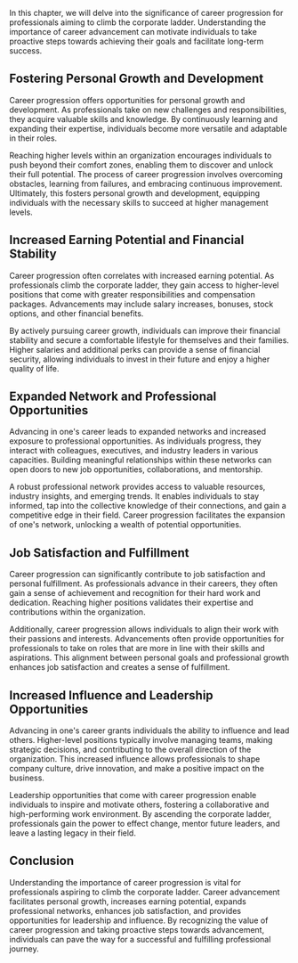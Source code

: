 
In this chapter, we will delve into the significance of career progression for professionals aiming to climb the corporate ladder. Understanding the importance of career advancement can motivate individuals to take proactive steps towards achieving their goals and facilitate long-term success.

Fostering Personal Growth and Development
-----------------------------------------

Career progression offers opportunities for personal growth and development. As professionals take on new challenges and responsibilities, they acquire valuable skills and knowledge. By continuously learning and expanding their expertise, individuals become more versatile and adaptable in their roles.

Reaching higher levels within an organization encourages individuals to push beyond their comfort zones, enabling them to discover and unlock their full potential. The process of career progression involves overcoming obstacles, learning from failures, and embracing continuous improvement. Ultimately, this fosters personal growth and development, equipping individuals with the necessary skills to succeed at higher management levels.

Increased Earning Potential and Financial Stability
---------------------------------------------------

Career progression often correlates with increased earning potential. As professionals climb the corporate ladder, they gain access to higher-level positions that come with greater responsibilities and compensation packages. Advancements may include salary increases, bonuses, stock options, and other financial benefits.

By actively pursuing career growth, individuals can improve their financial stability and secure a comfortable lifestyle for themselves and their families. Higher salaries and additional perks can provide a sense of financial security, allowing individuals to invest in their future and enjoy a higher quality of life.

Expanded Network and Professional Opportunities
-----------------------------------------------

Advancing in one's career leads to expanded networks and increased exposure to professional opportunities. As individuals progress, they interact with colleagues, executives, and industry leaders in various capacities. Building meaningful relationships within these networks can open doors to new job opportunities, collaborations, and mentorship.

A robust professional network provides access to valuable resources, industry insights, and emerging trends. It enables individuals to stay informed, tap into the collective knowledge of their connections, and gain a competitive edge in their field. Career progression facilitates the expansion of one's network, unlocking a wealth of potential opportunities.

Job Satisfaction and Fulfillment
--------------------------------

Career progression can significantly contribute to job satisfaction and personal fulfillment. As professionals advance in their careers, they often gain a sense of achievement and recognition for their hard work and dedication. Reaching higher positions validates their expertise and contributions within the organization.

Additionally, career progression allows individuals to align their work with their passions and interests. Advancements often provide opportunities for professionals to take on roles that are more in line with their skills and aspirations. This alignment between personal goals and professional growth enhances job satisfaction and creates a sense of fulfillment.

Increased Influence and Leadership Opportunities
------------------------------------------------

Advancing in one's career grants individuals the ability to influence and lead others. Higher-level positions typically involve managing teams, making strategic decisions, and contributing to the overall direction of the organization. This increased influence allows professionals to shape company culture, drive innovation, and make a positive impact on the business.

Leadership opportunities that come with career progression enable individuals to inspire and motivate others, fostering a collaborative and high-performing work environment. By ascending the corporate ladder, professionals gain the power to effect change, mentor future leaders, and leave a lasting legacy in their field.

Conclusion
----------

Understanding the importance of career progression is vital for professionals aspiring to climb the corporate ladder. Career advancement facilitates personal growth, increases earning potential, expands professional networks, enhances job satisfaction, and provides opportunities for leadership and influence. By recognizing the value of career progression and taking proactive steps towards advancement, individuals can pave the way for a successful and fulfilling professional journey.
